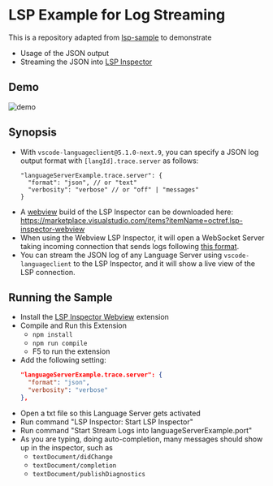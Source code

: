 # LSP Example for Log Streaming

This is a repository adapted from [lsp-sample](https://github.com/Microsoft/vscode-extension-samples/tree/main/lsp-sample) to demonstrate

- Usage of the JSON output
- Streaming the JSON into [LSP Inspector](https://github.com/Microsoft/language-server-protocol-inspector)

## Demo

![demo](demo.gif)

## Synopsis

- With `vscode-languageclient@5.1.0-next.9`, you can specify a JSON log output format with `[langId].trace.server` as follows:
  ```jsonc
  "languageServerExample.trace.server": {
    "format": "json", // or "text"
    "verbosity": "verbose" // or "off" | "messages"
  }
  ```
- A [webview](https://github.com/Microsoft/language-server-protocol-inspector/tree/master/lsp-inspector-webview) build of the LSP Inspector can be downloaded here: https://marketplace.visualstudio.com/items?itemName=octref.lsp-inspector-webview
- When using the Webview LSP Inspector, it will open a WebSocket Server taking incoming connection that sends logs following [this format](https://github.com/Microsoft/language-server-protocol-inspector#log-format).
- You can stream the JSON log of any Language Server using `vscode-languageclient` to the LSP Inspector, and it will show a live view of the LSP connection.

## Running the Sample

- Install the [LSP Inspector Webview](https://marketplace.visualstudio.com/items?itemName=octref.lsp-inspector-webview) extension
- Compile and Run this Extension
  - `npm install`
  - `npm run compile`
  - F5 to run the extension
- Add the following setting:
  ```json
  "languageServerExample.trace.server": {
    "format": "json",
    "verbosity": "verbose"
  },
  ```
- Open a txt file so this Language Server gets activated
- Run command "LSP Inspector: Start LSP Inspector"
- Run command "Start Stream Logs into languageServerExample.port"
- As you are typing, doing auto-completion, many messages should show up in the inspector, such as
  - `textDocument/didChange`
  - `textDocument/completion`
  - `textDocument/publishDiagnostics`
